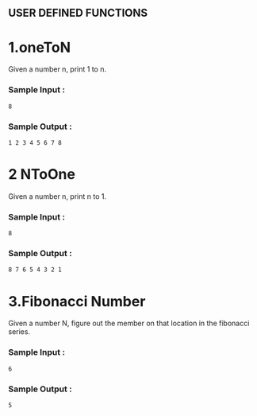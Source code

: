 ## USER DEFINED FUNCTIONS

# 1.oneToN
Given a number n, print 1 to n. 
<br>
 ### Sample Input :<br>
```
8 
```
### Sample Output :<br>
``` 
1 2 3 4 5 6 7 8
```
# 2 NToOne
Given a number n, print n to 1. 
<br>
 ### Sample Input :<br>
```
8 
```
### Sample Output :<br>
``` 
8 7 6 5 4 3 2 1
```
# 3.Fibonacci Number

Given a number N, figure out the member on that location in the fibonacci series.
### Sample Input :<br>

```
6
```
### Sample Output :<br>
``` 
5
```
